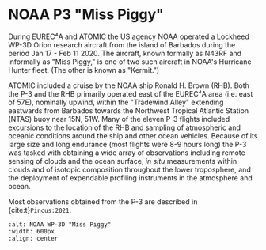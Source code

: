 # NOAA P3 "Miss Piggy"

During EUREC⁴A and ATOMIC the US agency NOAA operated a Lockheed WP-3D Orion research aircraft
from the island of Barbados during the period Jan 17 - Feb 11 2020. The aircraft,
known formally as N43RF and informally as "Miss Piggy," is one of two such aircraft
in NOAA's Hurricane Hunter fleet. (The other is known as "Kermit.")

ATOMIC included a cruise by the NOAA ship Ronald H. Brown (RHB). Both the P-3 and the RHB
primarily operated east of the EUREC⁴A area (i.e. east of 57E), nominally upwind,
within the "Tradewind Alley" extending eastwards from Barbados towards the
Northwest Tropical Atlantic Station (NTAS) buoy near 15N, 51W.  Many of the eleven
P-3 flights included excursions to the location of the RHB and sampling of
atmospheric and oceanic conditions around the ship and other ocean vehicles. Because
of its large size and long endurance (most flights were 8-9 hours long) the P-3
was tasked with obtaining a wide array of observations including remote sensing
of clouds and the ocean surface, _in situ_ measurements within clouds and of
isotopic composition throughout the lower troposphere, and the deployment of
expendable profiling instruments in the atmosphere and ocean.

Most observations obtained from the P-3 are described in {cite:t}`Pincus:2021`.

```{figure} Miss-Piggy.jpeg
:alt: NOAA WP-3D "Miss Piggy"
:width: 600px
:align: center
```
